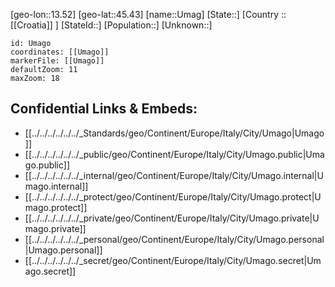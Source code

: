 ﻿---
location: [45.43,13.52]
mapzoom: [7,12] 
mapmarker: city 
type: City
tags:
- geo/City


SpocWebEntityId: 35109
isDeleted: false
confidential: public

---
[geo-lon::13.52]
[geo-lat::45.43]
[name::Umag]
[State::]
[Country :: [[Croatia]] ]
[StateId::]
[Population::]
[Unknown::]


```leaflet
id: Umago
coordinates: [[Umago]]
markerFile: [[Umago]]
defaultZoom: 11 
maxZoom: 18
```


## Confidential Links & Embeds: 
- [[../../../../../../_Standards/geo/Continent/Europe/Italy/City/Umago|Umago]] 
- [[../../../../../../_public/geo/Continent/Europe/Italy/City/Umago.public|Umago.public]] 
- [[../../../../../../_internal/geo/Continent/Europe/Italy/City/Umago.internal|Umago.internal]] 
- [[../../../../../../_protect/geo/Continent/Europe/Italy/City/Umago.protect|Umago.protect]] 
- [[../../../../../../_private/geo/Continent/Europe/Italy/City/Umago.private|Umago.private]] 
- [[../../../../../../_personal/geo/Continent/Europe/Italy/City/Umago.personal|Umago.personal]] 
- [[../../../../../../_secret/geo/Continent/Europe/Italy/City/Umago.secret|Umago.secret]] 
